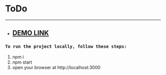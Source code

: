 # ToDo
-----------------
* ## [DEMO LINK](https://olyspring1.github.io/test-todo/)

### `To run the project locally, follow these steps:`
1. npm i
2. npm start
3. open your browser at http://localhost:3000
